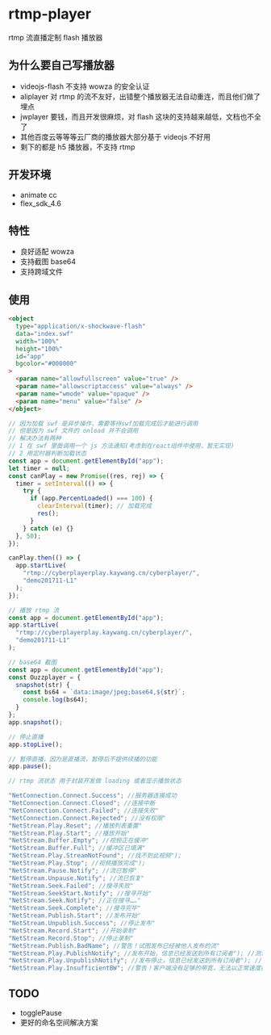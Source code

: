 # rtmp-player

rtmp 流直播定制 flash 播放器

## 为什么要自己写播放器

- videojs-flash 不支持 wowza 的安全认证
- aliplayer 对 rtmp 的流不友好，出错整个播放器无法自动重连，而且他们做了埋点
- jwplayer 要钱，而且开发很麻烦，对 flash 这块的支持越来越低，文档也不全了
- 其他百度云等等等云厂商的播放器大部分基于 videojs 不好用
- 剩下的都是 h5 播放器，不支持 rtmp

## 开发环境

- animate cc
- flex_sdk_4.6

## 特性

- 良好适配 wowza
- 支持截图 base64
- 支持跨域文件

## 使用

```html
<object
  type="application/x-shockwave-flash"
  data="index.swf"
  width="100%"
  height="100%"
  id="app"
  bgcolor="#000000"
>
  <param name="allowfullscreen" value="true" />
  <param name="allowscriptaccess" value="always" />
  <param name="wmode" value="opaque" />
  <param name="menu" value="false" />
</object>
```

```js
// 因为加载 swf 是异步操作，需要等待swf加载完成后才能进行调用
// 但是因为 swf 文件的 onload 并不会调用
// 解决办法有两种
// 1 在 swf 里面调用一个 js 方法通知(考虑到在react组件中使用，暂无实现)
// 2 用定时器判断加载状态
const app = document.getElementById("app");
let timer = null;
const canPlay = new Promise((res, rej) => {
  timer = setInterval(() => {
    try {
      if (app.PercentLoaded() === 100) {
        clearInterval(timer); // 加载完成
        res();
      }
    } catch (e) {}
  }, 50);
});

canPlay.then(() => {
  app.startLive(
    "rtmp://cyberplayerplay.kaywang.cn/cyberplayer/",
    "demo201711-L1"
  );
});
```

```js
// 播放 rtmp 流
const app = document.getElementById("app");
app.startLive(
  "rtmp://cyberplayerplay.kaywang.cn/cyberplayer/",
  "demo201711-L1"
);
```

```js
// base64 截图
const app = document.getElementById("app");
const Ouzzplayer = {
  snapshot(str) {
    const bs64 = `data:image/jpeg;base64,${str}`;
    console.log(bs64);
  }
};
app.snapshot();
```

```js
// 停止直播
app.stopLive();
```

```js
// 暂停直播，因为是直播流，暂停后不提供续播的功能
app.pause();
```

```js
// rtmp 流状态 用于封装开发做 loading 或者显示播放状态

"NetConnection.Connect.Success"; //服务器连接成功
"NetConnection.Connect.Closed"; //连接中断
"NetConnection.Connect.Failed"; //连接失败"
"NetConnection.Connect.Rejected"; //没有权限"
"NetStream.Play.Reset"; //播放列表重置"
"NetStream.Play.Start"; //播放开始"
"NetStream.Buffer.Empty"; //视频正在缓冲"
"NetStream.Buffer.Full"; //缓冲区已填满"
"NetStream.Play.StreamNotFound"; //找不到此视频");
"NetStream.Play.Stop"; //视频播放完成");
"NetStream.Pause.Notify"; //流已暂停"
"NetStream.Unpause.Notify"; //流已恢复"
"NetStream.Seek.Failed"; //搜寻失败"
"NetStream.SeekStart.Notify"; //搜寻开始"
"NetStream.Seek.Notify"; //正在搜寻……"
"NetStream.Seek.Complete"; //搜寻完毕"
"NetStream.Publish.Start"; //发布开始"
"NetStream.Unpublish.Success"; //停止发布"
"NetStream.Record.Start"; //开始录制"
"NetStream.Record.Stop"; //停止录制"
"NetStream.Publish.BadName"; //警告！试图发布已经被他人发布的流"
"NetStream.Play.PublishNotify"; //发布开始，信息已经发送到所有订阅者"); //测试发布端有没在发布
"NetStream.Play.UnpublishNotify"; //发布停止，信息已经发送到所有订阅者"); //测试发布端是否停止了发布
"NetStream.Play.InsufficientBW"; //警告！客户端没有足够的带宽，无法以正常速度播放数据"
```

## TODO

- togglePause
- 更好的命名空间解决方案
